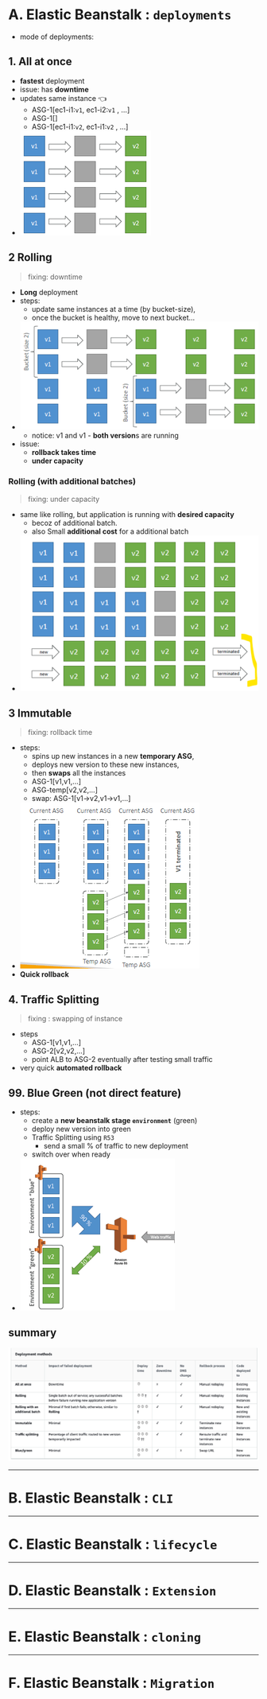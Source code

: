 # A. Elastic Beanstalk : `deployments`
- mode of deployments:
## 1. All at once
- **fastest**  deployment
- issue: has  **downtime**
- updates same instance :point_left:
  - ASG-1[ec1-i1:`v1`, ec1-i2:`v1` , ...]
  - ASG-1[]
  - ASG-1[ec1-i1:`v2`, ec1-i1:`v2` , ...]
- ![img_1.png](../99_img/dva/beanstalk/01/img_1.png)

## 2 Rolling
> fixing: downtime
- **Long** deployment
- steps:
  - update same instances at a time (by bucket-size), 
  - once the bucket is healthy, move to next bucket...
- ![img_2.png](../99_img/dva/beanstalk/01/img_2.png)
  - notice: v1 and v1 - **both version**s are running
- issue:
  - **rollback takes time**
  - **under capacity**

### Rolling (with additional batches)
> fixing: under capacity
- same like rolling, but application is running with **desired capacity**
  - becoz of additional batch.
  - also Small **additional cost** for a additional batch
- ![img_3.png](../99_img/dva/beanstalk/01/img_3.png)

## 3 Immutable 
> fixing: rollback time
- steps:
  - spins up new instances in a new **temporary ASG**, 
  - deploys new version to these new instances,
  - then **swaps** all the instances
  - ASG-1[v1,v1,...]
  - ASG-temp[v2,v2,...]
  - swap: ASG-1[v1->v2,v1->v1,...]
- ![img_4.png](../99_img/dva/beanstalk/01/img_4.png)
- **Quick rollback**

## 4. Traffic Splitting
> fixing : swapping of instance
- steps
  - ASG-1[v1,v1,...]
  - ASG-2[v2,v2,...]
  - point ALB to ASG-2 eventually after testing small traffic
- very quick **automated rollback**

## 99. Blue Green (not direct feature)
- steps:
  - create a **new beanstalk stage `environment`** (green)
  - deploy new version into green
  - Traffic Splitting using `R53`
    - send a small % of traffic to new deployment
  - switch over when ready
- ![img_5.png](../99_img/dva/beanstalk/01/img_5.png)

## summary
![img_6.png](../99_img/dva/beanstalk/01/img_6.png)

---
# B. Elastic Beanstalk : `CLI`

---
# C. Elastic Beanstalk : `lifecycle`

---
# D. Elastic Beanstalk : `Extension`

---
# E. Elastic Beanstalk : `cloning`

---
# F. Elastic Beanstalk : `Migration`
